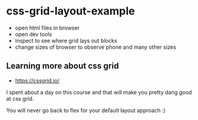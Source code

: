 # css-grid-layout-example

- open html files in browser
- open dev tools
- inspect to see where grid lays out blocks
- change sizes of browser to observe phone and many other sizes

## Learning more about css grid

- https://cssgrid.io/

I spent about a day on this course and that will make you pretty dang good at css grid.

You will never go back to flex for your default layout approach :)